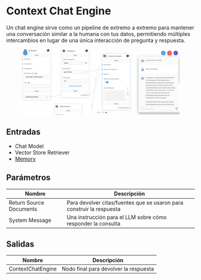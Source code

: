 # Context Chat Engine

Un chat engine sirve como un pipeline de extremo a extremo para mantener una conversación similar a la humana con tus datos, permitiendo múltiples intercambios en lugar de una única interacción de pregunta y respuesta.

<figure><img src="../../../../.gitbook/assets/image (3) (1) (1) (1) (1) (1) (1) (2) (1) (1).png" alt=""><figcaption></figcaption></figure>

## Entradas

* Chat Model
* Vector Store Retriever
* [Memory](../../langchain/memory/)

## Parámetros

| Nombre                  | Descripción                                                           |
| ----------------------- | --------------------------------------------------------------------- |
| Return Source Documents | Para devolver citas/fuentes que se usaron para construir la respuesta |
| System Message          | Una instrucción para el LLM sobre cómo responder la consulta          |

## Salidas

| Nombre            | Descripción                           |
| ----------------- | ------------------------------------- |
| ContextChatEngine | Nodo final para devolver la respuesta |
